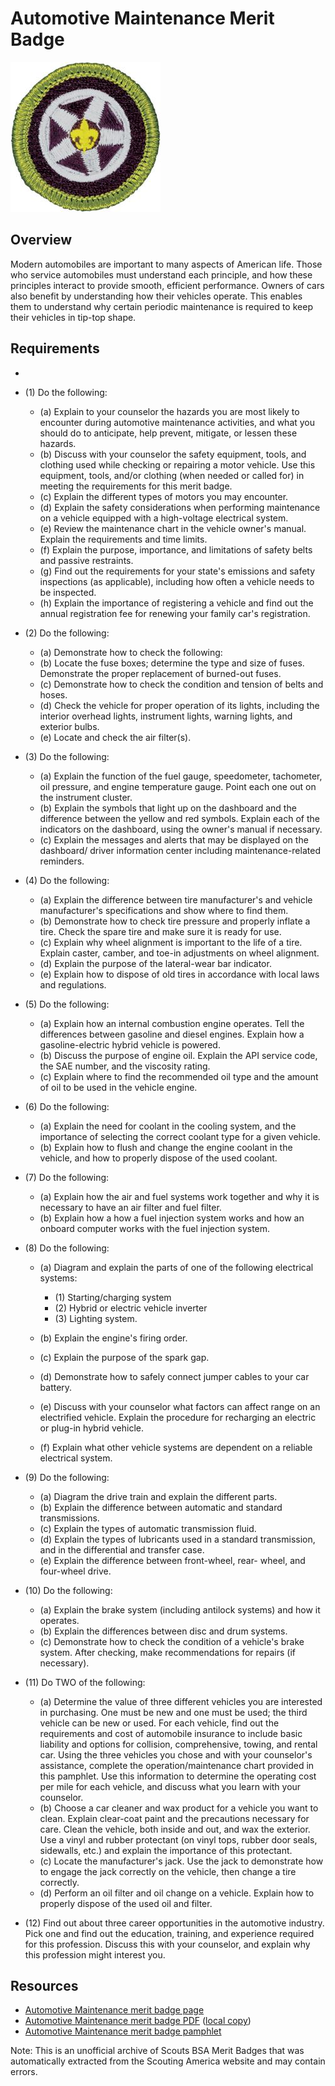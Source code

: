 

# Automotive Maintenance Merit Badge

![Automotive Maintenance Merit Badge](images/automotive-maintenance-merit-badge.jpg)

## Overview



Modern automobiles are important to many aspects of American life. Those who service automobiles must understand each principle, and how these principles interact to provide smooth, efficient performance. Owners of cars also benefit by understanding how their vehicles operate. This enables them to understand why certain periodic maintenance is required to keep their vehicles in tip-top shape.

## Requirements

* 
* (1) Do the following:
    * (a) Explain to your counselor the hazards you are most likely to encounter during automotive maintenance activities, and what you should do to anticipate, help prevent, mitigate, or lessen these hazards.
    * (b) Discuss with your counselor the safety equipment, tools, and clothing used while checking or repairing a motor vehicle. Use this equipment, tools, and/or clothing (when needed or called for) in meeting the requirements for this merit badge.
    * (c) Explain the different types of motors you may encounter.
    * (d) Explain the safety considerations when performing maintenance on a vehicle equipped with a high-voltage electrical system.
    * (e) Review the maintenance chart in the vehicle owner's manual. Explain the requirements and time limits.
    * (f) Explain the purpose, importance, and limitations of safety belts and passive restraints.
    * (g) Find out the requirements for your state's emissions and safety inspections (as applicable), including how often a vehicle needs to be inspected.
    * (h) Explain the importance of registering a vehicle and find out the annual registration fee for renewing your family car's registration.


* (2) Do the following:
    * (a) Demonstrate how to check the following:
    * (b) Locate the fuse boxes; determine the type and size of fuses. Demonstrate the proper replacement of burned-out fuses.
    * (c) Demonstrate how to check the condition and tension of belts and hoses.
    * (d) Check the vehicle for proper operation of its lights, including the interior overhead lights, instrument lights, warning lights, and exterior bulbs.
    * (e) Locate and check the air filter(s).


* (3) Do the following:
    * (a) Explain the function of the fuel gauge, speedometer, tachometer, oil pressure, and engine temperature gauge. Point each one out on the instrument cluster.
    * (b) Explain the symbols that light up on the dashboard and the difference between the yellow and red symbols. Explain each of the indicators on the dashboard, using the owner's manual if necessary.
    * (c) Explain the messages and alerts that may be displayed on the dashboard/ driver information center including maintenance-related reminders.


* (4) Do the following:
    * (a) Explain the difference between tire manufacturer's and vehicle manufacturer's specifications and show where to find them.
    * (b) Demonstrate how to check tire pressure and properly inflate a tire. Check the spare tire and make sure it is ready for use.
    * (c) Explain why wheel alignment is important to the life of a tire. Explain caster, camber, and toe-in adjustments on wheel alignment.
    * (d) Explain the purpose of the lateral-wear bar indicator.
    * (e) Explain how to dispose of old tires in accordance with local laws and regulations.


* (5) Do the following:
    * (a) Explain how an internal combustion engine operates. Tell the differences between gasoline and diesel engines. Explain how a gasoline-electric hybrid vehicle is powered.
    * (b) Discuss the purpose of engine oil. Explain the API service code, the SAE number, and the viscosity rating.
    * (c) Explain where to find the recommended oil type and the amount of oil to be used in the vehicle engine.


* (6) Do the following:
    * (a) Explain the need for coolant in the cooling system, and the importance of selecting the correct coolant type for a given vehicle.
    * (b) Explain how to flush and change the engine coolant in the vehicle, and how to properly dispose of the used coolant.


* (7) Do the following:
    * (a) Explain how the air and fuel systems work together and why it is necessary to have an air filter and fuel filter.
    * (b) Explain how a how a fuel injection system works and how an onboard computer works with the fuel injection system.


* (8) Do the following:
    * (a) Diagram and explain the parts of one of the following electrical systems:
        * (1) Starting/charging system
        * (2) Hybrid or electric vehicle inverter
        * (3) Lighting system.


    * (b) Explain the engine's firing order.
    * (c) Explain the purpose of the spark gap.
    * (d) Demonstrate how to safely connect jumper cables to your car battery.
    * (e) Discuss with your counselor what factors can affect range on an electrified vehicle. Explain the procedure for recharging an electric or plug-in hybrid vehicle.
    * (f) Explain what other vehicle systems are dependent on a reliable electrical system.


* (9) Do the following:
    * (a) Diagram the drive train and explain the different parts.
    * (b) Explain the difference between automatic and standard transmissions.
    * (c) Explain the types of automatic transmission fluid.
    * (d) Explain the types of lubricants used in a standard transmission, and in the differential and transfer case.
    * (e) Explain the difference between front-wheel, rear- wheel, and four-wheel drive.


* (10) Do the following:
    * (a) Explain the brake system (including antilock systems) and how it operates.
    * (b) Explain the differences between disc and drum systems.
    * (c) Demonstrate how to check the condition of a vehicle's brake system. After checking, make recommendations for repairs (if necessary).


* (11) Do TWO of the following:
    * (a) Determine the value of three different vehicles you are interested in purchasing. One must be new and one must be used; the third vehicle can be new or used. For each vehicle, find out the requirements and cost of automobile insurance to include basic liability and options for collision, comprehensive, towing, and rental car. Using the three vehicles you chose and with your counselor's assistance, complete the operation/maintenance chart provided in this pamphlet. Use this information to determine the operating cost per mile for each vehicle, and discuss what you learn with your counselor.
    * (b) Choose a car cleaner and wax product for a vehicle you want to clean. Explain clear-coat paint and the precautions necessary for care. Clean the vehicle, both inside and out, and wax the exterior. Use a vinyl and rubber protectant (on vinyl tops, rubber door seals, sidewalls, etc.) and explain the importance of this protectant.
    * (c) Locate the manufacturer's jack. Use the jack to demonstrate how to engage the jack correctly on the vehicle, then change a tire correctly.
    * (d) Perform an oil filter and oil change on a vehicle. Explain how to properly dispose of the used oil and filter.


* (12) Find out about three career opportunities in the automotive industry. Pick one and find out the education, training, and experience required for this profession. Discuss this with your counselor, and explain why this profession might interest you.


## Resources

- [Automotive Maintenance merit badge page](https://www.scouting.org/merit-badges/automotive-maintenance/)
- [Automotive Maintenance merit badge PDF](https://filestore.scouting.org/filestore/Merit_Badge_ReqandRes/Pamphlets/Automotive%20Maintenance_2025.pdf) ([local copy](files/automotive-maintenance-merit-badge.pdf))
- [Automotive Maintenance merit badge pamphlet](https://www.scoutshop.org/bsa-automotive-maintenance-merit-badge-pamphlet-661039.html)

Note: This is an unofficial archive of Scouts BSA Merit Badges that was automatically extracted from the Scouting America website and may contain errors.